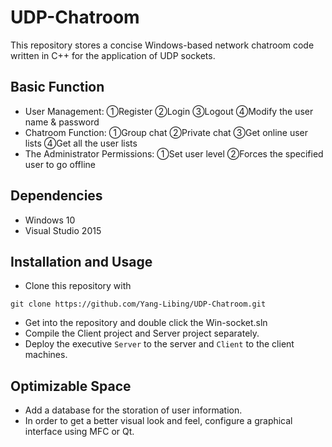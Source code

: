 # UDP-Chatroom
This repository stores a concise Windows-based network chatroom code written in C++ for the application of UDP sockets.

## Basic Function
+ User Management: ①Register ②Login ③Logout ④Modify the user name & password
+ Chatroom Function: ①Group chat ②Private chat ③Get online user lists ④Get all the user lists
+ The Administrator Permissions: ①Set user level ②Forces the specified user to go offline

## Dependencies
+ Windows 10
+ Visual Studio 2015

## Installation and Usage
+ Clone this repository with
```
git clone https://github.com/Yang-Libing/UDP-Chatroom.git
```
+ Get into the repository and double click the Win-socket.sln
+ Compile the Client project and Server project separately.
+ Deploy the executive ```Server``` to the server and ```Client``` to the client machines.

## Optimizable Space
+ Add a database for the storation of user information.
+ In order to get a better visual look and feel, configure a graphical interface using MFC or Qt.
